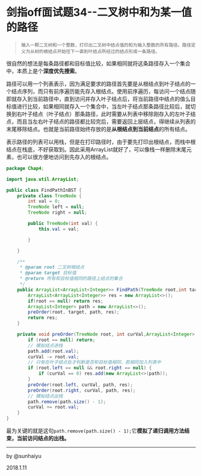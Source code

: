 # 剑指off面试题34--二叉树中和为某一值的路径

> ```
> 输入一颗二叉树和一个整数，打印出二叉树中结点值的和为输入整数的所有路径。路径定义为从树的根结点开始往下一直到叶结点所经过的结点形成一条路径。
> ```

很自然的想法是每条路径都和目标值比较，如果相同就将这条路径存入一个集合中，本质上是个**深度优先搜索**。

路径可以用一个列表表示，因为满足要求的路径首先要是从根结点到叶子结点的一个结点序列，而只有前序遍历能先存入根结点。使用前序遍历，每访问一个结点随即就存入到当前路径中，直到访问并存入叶子结点后，将当前路径中结点的值么目标值进行比较，如果相同就存入一个集合中，当左叶子结点那条路径比较后，就切换到右叶子结点（叶子结点）那条路径，此时需要从列表中移除刚存入的左叶子结点，而且当左右叶子结点的路径都比较完后，需要返回上层结点，得继续从列表的末尾移除结点。也就是当前路径始终存放的是**从根结点到当前结点**的所有结点。

表示路径的列表可以用栈，但是在打印路径时，由于要先打印出根结点，而栈中根结点在栈底，不好获取到。因此采用ArrayList就好了，可以像栈一样删除末尾元素，也可以很方便地访问到先存入的根结点。

```java
package Chap4;

import java.util.ArrayList;

public class FindPathInBST {
    private class TreeNode {
        int val = 0;
        TreeNode left = null;
        TreeNode right = null;

        public TreeNode(int val) {
            this.val = val;

        }

    }

    /**
     * @param root 二叉树根结点
     * @param target 目标值
     * @return 所有和目标值相同的路径上结点的集合
     */
    public ArrayList<ArrayList<Integer>> FindPath(TreeNode root,int target) {
        ArrayList<ArrayList<Integer>> res = new ArrayList<>();
        if(root == null) return res;
        ArrayList<Integer> path = new ArrayList<>();
        preOrder(root, target, path, res);
        return res;
    }

    private void preOrder(TreeNode root, int curVal,ArrayList<Integer> path, ArrayList<ArrayList<Integer>> res) {
        if (root == null) return;
        // 模拟结点进栈
        path.add(root.val);
        curVal -= root.val;
        // 只有在叶子结点处才判断是否和目标值相同，若相同加入列表中
        if (root.left == null && root.right == null) {
            if (curVal == 0) res.add(new ArrayList<>(path));
        }
        preOrder(root.left, curVal, path, res);
        preOrder(root.right, curVal, path, res);
        // 模拟结点出栈
        path.remove(path.size() - 1);
        curVal += root.val;
    }
}
```

最为关键的就是这句`path.remove(path.size() - 1);`它**模拟了递归调用方法结束，当前访问结点的出栈。**

---

by @sunhaiyu

2018.1.11